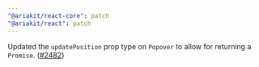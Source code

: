 ```yaml
---
"@ariakit/react-core": patch
"@ariakit/react": patch
---
```


Updated the `updatePosition` prop type on `Popover` to allow for returning a `Promise`. ([#2482](https://github.com/ariakit/ariakit/pull/2482))

